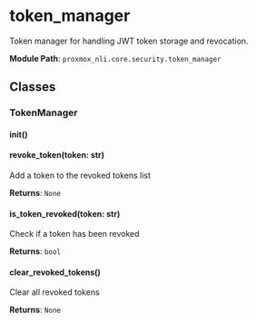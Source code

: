 # token_manager

Token manager for handling JWT token storage and revocation.

**Module Path**: `proxmox_nli.core.security.token_manager`

## Classes

### TokenManager

#### __init__()

#### revoke_token(token: str)

Add a token to the revoked tokens list

**Returns**: `None`

#### is_token_revoked(token: str)

Check if a token has been revoked

**Returns**: `bool`

#### clear_revoked_tokens()

Clear all revoked tokens

**Returns**: `None`

